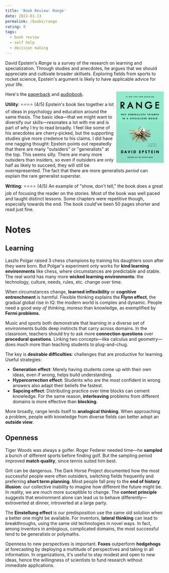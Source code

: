 ```yaml
---
title: 'Book Review: Range'
date: 2022-01-13
permalink: /books/range
rating: 8
tags:
  - book review
  - self help
  - decision making
---
```


David Epstein's *Range* is a survey of the research on learning and specialization. Through studies and anecdotes, he argues that we should appreciate and cultivate broader skillsets. Exploring fields from sports to rocket science, Epstein's argument is likely to have applicable advice for your life.

<img align="right" width="30%" src="/images/books/range.jpeg">

Here's the [paperback](https://www.amazon.com/Range-Generalists-Triumph-Specialized-World/dp/0735214484) and [audiobook](https://www.audible.com/pd/Range-Audiobook/1984888439).

**Utility**: ⭐⭐⭐⭐ (4/5)
Epstein's book ties together a lot of ideas in psychology and education around the same thesis. The basic idea—that we might want to diversify our skills—resonates a lot with me and is part of why I try to read broadly. I feel like some of his anecdotes are cherry-picked, but the supporting studies give more credence to his claims. I did have one nagging thought: Epstein points out repeatedly that there are many "outsiders" or "generalists" at the top. This seems silly. There are many more outsiders than insiders, so even if outsiders are only half as likely to succeed, they will still be overrepresented. The fact that there are more generalists *period* can explain the rare generalist superstar.

**Writing**: ⭐⭐⭐⭐ (4/5)
An example of "show, don't tell," the book does a great job of focusing the reader on the stories. Most of the book was well paced and taught distinct lessons. Some chapters were repetitive though, especially towards the end. The book could've been 50 pages shorter and read just fine.

Notes
===

## Learning

Laszlo Polgar raised 3 chess champions by training his daughters soon after they were born. But Polgar's experiment only works for **kind learning environments** like chess, where circumstances are predictable and stable. The real world has many more **wicked learning environments**: the technology, culture, needs, rules, etc. change over time.

When circumstances change, **learned inflexibility** or **cognitive entrenchment** is harmful. Flexible thinking explains the **Flynn effect**, the gradual global rise in IQ: the modern world is complex and dynamic. People need a good *way of thinking*, moreso than knowledge, as exemplified by **Fermi problems**.

Music and sports both demonstrate that learning in a diverse set of environments builds deep instincts that carry across domains. In the classroom, teachers should try to ask more **connection questions** over **procedural questions**. Linking two concepts—like calculus and geometry—does much more than teaching students to plug-and-chug.

The key is **desirabie difficulties**: challenges that are productive for learning. Useful strategies:
- **Generation effect**: Merely having students come up with their own ideas, even if wrong, helps build understanding.
- **Hypercorrection effect**: Students who are the most confident in wrong answers also adapt their beliefs the fastest.
- **Sapcing effect**: Distributing practice over time blocks can cement knowledge. For the same reason, **interleaving** problems from different domains is more effective than **blocking**.

More broadly, range lends itself to **analogical thinking**. When approaching a problem, people with knowledge from diverse fields can better adopt an **outside view**.

## Openness

Tiger Woods was always a golfer. Roger Federer needed time—he **sampled** a bunch of different sports before finding golf. But the sampling period improved **match quality**, since tennis suited him best.

Grit can be dangerous. The Dark Horse Project documented how the most successful people were often outsiders, switching fields frequently and preferring **short term planning**. Most people fall prey to the **end of history illusion**: our collective inability to imagine how different the future might be. In reality, we are much more suceptible to change. The **context principle** suggests that environment alone can lead us to behave differently—extroverted at dinner, introverted at a large party.

The **Einstellung effect** is our predisposition use the same old solution when a better one might be available. For inventors, **lateral thinking** can lead to breakthroughs, using the same old technologies in novel ways. In fact, among inventors in ambigious, complicated domains, the most successful tend to be generalists or polymaths.

Openness to new perspectives is important. **Foxes** outperform **hedgehogs** at forecasting by deploying a multitude of perspectives and taking in all information. In organizations, it's useful to stay modest and open to new ideas, hence the willingness of scientists to fund research without immediate applications.